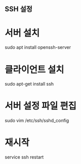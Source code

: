 SSH 설정
--
# 서버 설치
sudo apt install openssh-server

# 클라이언트 설치
sudo apt-get install ssh

# 서버 설정 파일 편집
sudo vim /etc/ssh/sshd_config

# 재시작
service ssh restart
